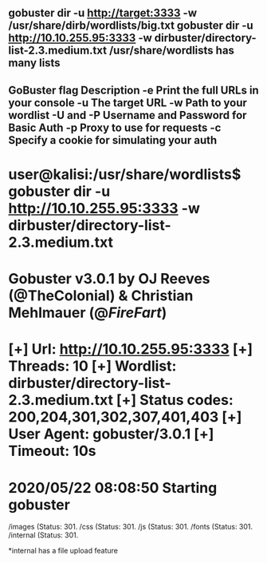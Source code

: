 gobuster dir -u [http://target:3333](http://<ip>:3333) -w /usr/share/dirb/wordlists/big.txt
gobuster dir -u <http://10.10.255.95:3333> -w dirbuster/directory-list-2.3.medium.txt
/usr/share/wordlists has many lists
---
GoBuster flag	Description
-e	Print the full URLs in your console
-u	The target URL
-w	Path to your wordlist
-U and -P	Username and Password for Basic Auth
-p <x>	Proxy to use for requests
-c <http cookies>	Specify a cookie for simulating your auth
---
user@kalisi:/usr/share/wordlists$ gobuster dir -u <http://10.10.255.95:3333> -w dirbuster/directory-list-2.3.medium.txt
===============================================================
Gobuster v3.0.1
by OJ Reeves (@TheColonial) & Christian Mehlmauer (@_FireFart_)
===============================================================
[+] Url:            <http://10.10.255.95:3333>
[+] Threads:        10
[+] Wordlist:       dirbuster/directory-list-2.3.medium.txt
[+] Status codes:   200,204,301,302,307,401,403
[+] User Agent:     gobuster/3.0.1
[+] Timeout:        10s
===============================================================
2020/05/22 08:08:50 Starting gobuster
===============================================================
/images (Status: 301.
/css (Status: 301.
/js (Status: 301.
/fonts (Status: 301.
/internal (Status: 301.

*internal has a file upload feature
